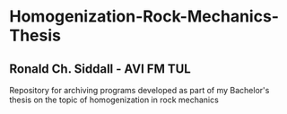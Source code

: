 # Homogenization-Rock-Mechanics-Thesis
## Ronald Ch. Siddall - AVI FM TUL
Repository for archiving programs developed as part of my Bachelor's thesis on the topic of homogenization in rock mechanics
